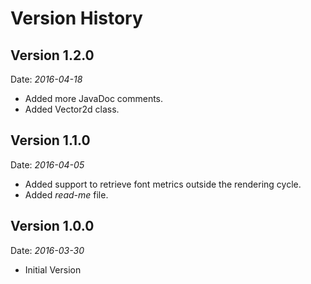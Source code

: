 # Version History

## Version 1.2.0
Date: *2016-04-18*

- Added more JavaDoc comments.
- Added Vector2d class.

## Version 1.1.0
Date: *2016-04-05*

- Added support to retrieve font metrics outside the rendering cycle.
- Added *read-me* file.

## Version 1.0.0
Date: *2016-03-30*

- Initial Version